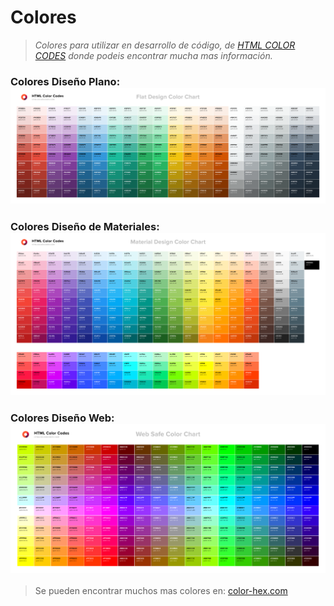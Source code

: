 # **Colores**
> *Colores para utilizar en desarrollo de código, de [HTML COLOR CODES](https://htmlcolorcodes.com/es/) donde podeis encontrar mucha mas información.*
### **Colores Diseño Plano:** ![Diseño Plano](images/flat-design-color-chart.png)
### **Colores Diseño de Materiales:** ![Diseño Materiales](images/material-design-color-chart.png)
### **Colores Diseño Web:** ![Diseño Web](images/web-safe-color-chart.png)
>Se pueden encontrar muchos mas colores en: [color-hex.com](https://www.color-hex.com)